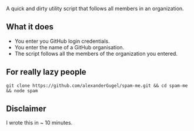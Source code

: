 A quick and dirty utility script that follows all members in an organization.

## What it does

* You enter you GitHub login credentials.
* You enter the name of a GitHub organisation.
* The script follows all the members of the organization you entered.

## For really lazy people

```
git clone https://github.com/alexanderGugel/spam-me.git && cd spam-me && node spam
```

## Disclaimer

I wrote this in ~ 10 minutes.

